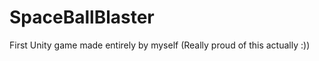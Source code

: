 SpaceBallBlaster
================

First Unity game made entirely by myself (Really proud of this actually :))
